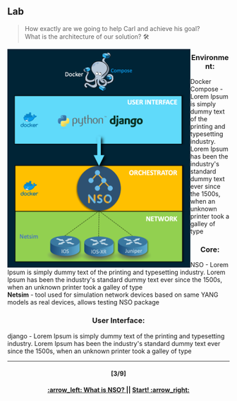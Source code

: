 ## Lab
> How exactly are we going to help Carl and achieve his goal?  
> What is the architecture of our solution? :hammer_and_wrench:

<p align="center">
<img align="left" width=415 src="/readme/lab.png"></img>
<h3 align="center">Environment:</h3>
Docker Compose - Lorem Ipsum is simply dummy text of the printing and typesetting industry. Lorem Ipsum has been the industry's standard dummy text ever since the 1500s, when an unknown printer took a galley of type
<h3 align="center">Core:</h3>
NSO - Lorem Ipsum is simply dummy text of the printing and typesetting industry. Lorem Ipsum has been the industry's standard dummy text ever since the 1500s, when an unknown printer took a galley of type
</br>
<b>Netsim</b> - tool used for simulation network devices based on same YANG models as real devices, allows testing NSO package
<h3 align="center">User Interface:</h3>
django - Lorem Ipsum is simply dummy text of the printing and typesetting industry. Lorem Ipsum has been the industry's standard dummy text ever since the 1500s, when an unknown printer took a galley of type
</p>  

---
<h4 align="center">[3/9]</h4>
<h4 align="center"> <a href="/readme/1.md"> :arrow_left: What is NSO? </a> || <a href="/readme/3.md"> Start! :arrow_right: </a> </h4>
